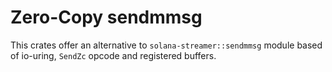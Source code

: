 # Zero-Copy sendmmsg

This crates offer an alternative to `solana-streamer::sendmmsg` module based of io-uring, `SendZc` opcode and registered buffers.